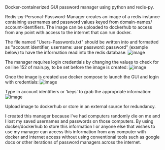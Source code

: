 Docker-containerized GUI password manager using python and redis-py.

Redis-py-Personal-Password-Manager creates an image of a redis instance containing usernames and password values keyed from domain-names/ account-identifiers. The image can be uploaded to dockerhub to access from any point with access to the internet that can run docker.

The file named "Users-Passwords.txt" should be written into and formatted as 
"account identifier, username: user password: password" (example below) to have the information read into the redis database:
![image](https://github.com/user-attachments/assets/a6bdd20f-9bbe-43ab-a50e-d6a23bca29f6)

The manager requires login credentials by changing the values to check for on line 152 of main.py, to be set before the image is created:
![image](https://github.com/user-attachments/assets/be5270ea-e984-4f56-8e4a-56d1b20aa2c6)

Once the image is created use docker compose to launch the GUI and login with credentials:
![image](https://github.com/user-attachments/assets/0291b995-2221-462a-b714-c773b9c4550e)

Type in account identifiers or 'keys' to grab the appropriate information:
![image](https://github.com/user-attachments/assets/ba574de2-43df-4269-b1f3-ee12aae793ea)

Upload image to dockerhub or store in an external source for redundancy.

I created this manager because I've had computers randomly die on me and I lost my saved usernames and passwords on those computers. By using docker/dockerhub to store this information I or anyone else that wishes to use my manager can access this information from any 
computer with docker and internet access without using conventional tools such as google docs or other iterations of password managers across the internet.
